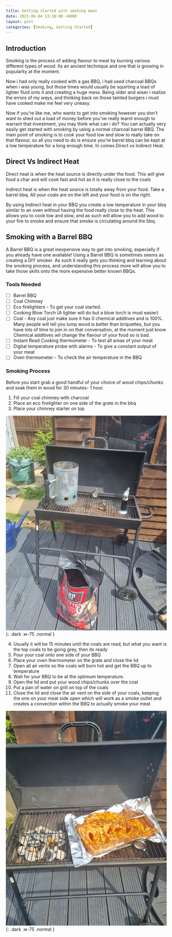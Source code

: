 ```yaml
---
title: Getting started with smoking meat
date: 2023-06-04 13:30:00 +0000
layout: post
categories: [Smoking, Getting Started]
---
```

## Introduction
Smoking is the process of adding flavour to meat by burning various different types of wood. Its an ancient technique and one that is growing in popularity at the moment. 

Now i had only really cooked with a gas BBQ, i had used charcoal BBQs when i was young, but those times would usually be squirting a load of lighter fluid onto it and creating a huge mess. Being older and wiser i realize the errors of my ways, and thinking back on those tainted burgers i must have cooked make me feel very uneasy. 

Now if you're like me, who wants to get into smoking however you don't want to shed out a load of money before you've really learnt enough to warrant that investment, you may think what can i do? You can actually very easily get started with smoking by using a normal charcoal barrel BBQ. The main point of smoking is to cook your food low and slow to really take on that flavour, so all you need to do is ensure you're barrel bbq can be kept at a low temperature for a long enough time. In comes Direct vs Indirect Heat.

## Direct Vs Indirect Heat
Direct heat is when the heat source is directly under the food. This will give food a char and will cook fast and hot as it is really close to the coals

Indirect heat is when the heat source is totally away from your food. Take a barrel bbq. All your coals are on the left and your food is on the right. 

By using Indirect heat in your BBQ you create a low temperature in your bbq similar to an oven without having the food really close to the heat. This allows you to cook low and slow, and as such will allow you to add wood to your fire to smoke and ensure that smoke is circulating around the bbq. 

## Smoking with a Barrel BBQ
A Barrel BBQ is a great inexpensive way to get into smoking, especially if you already have one available! Using a Barrel BBQ is sometimes seems as creating a DIY smoker. As such it really gets you thinking and learning about the smoking process, and understanding this process more will allow you to take those skills onto the more expensive better known BBQs.

### Tools Needed
- [ ] Barrel BBQ
- [ ] Coal Chimney
- [ ] Eco firelighters - To get your coal started. 
- [ ] Cooking Blow Torch (A lighter will do but a blow torch is must easier)
- [ ] Coal - Any coal just make sure it has 0 chemical additives and is 100%. Many people will tell you lump wood is better than briquettes, but you have lots of time to join in on that conversation, at the moment just know Chemical additives wil change the flavour of your food so is bad. 
- [ ] Instant Read Cooking thermometer - To test all areas of your meat
- [ ] Digital temperature probe with alarms - To give a constant output of your meat
- [ ] Oven thermometer - To check the air temperature in the BBQ

### Smoking Process
Before you start grab a good handful of your choice of wood chips/chunks and soak them in wood for 30 minutes- 1 hour.

1. Fill your coal chimney with charcoal
2. Place an eco firelighter on one side of the grate in the bbq
3. Place your chimney starter on top

![Setup](/assets/images/Setup.jpg){: .dark .w-75 .normal }

4. Usually it will be 15 minutes until the coals are read, but what you want is the top coals to be going grey, then its ready
5. Pour your coal onto one side of your BBQ
6. Place your oven thermometer on the grate and close the lid
7. Open all air vents so the coals will burn hot and get the BBQ up to temperature
8. Wait for your BBQ to be at the optimum temperature.
9. Open the lid and put your wood chips/chunks over the coal
10. Put a pan of water on grill on top of the coals
11. Close the lid and close the air vent on the side of your coals, keeping the one on your meat side open which will work as a smoke outlet and creates a convection within the BBQ to actually smoke your meat

![Ribs](/assets/images/Ribs.jpg){: .dark .w-75 .normal }
